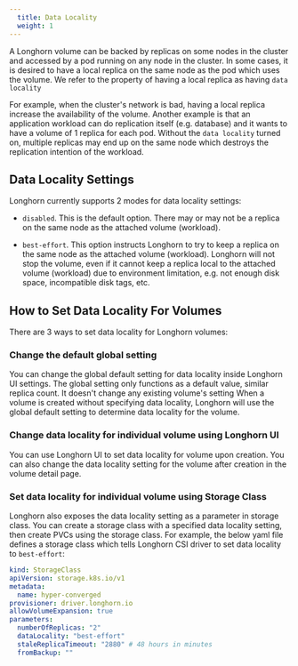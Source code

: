 ```yaml
---
  title: Data Locality
  weight: 1
---
```


A Longhorn volume can be backed by replicas on some nodes in the cluster and accessed by a pod running on any node in the cluster.
In some cases, it is desired to have a local replica on the same node as the pod which uses the volume.
We refer to the property of having a local replica as having `data locality`

For example, when the cluster's network is bad, having a local replica increase the availability of the volume.
Another example is that an application workload can do replication itself (e.g. database) and it wants to have a volume of 1 replica for each pod.
Without the `data locality` turned on, multiple replicas may end up on the same node which destroys the replication intention of the workload.


## Data Locality Settings

Longhorn currently supports 2 modes for data locality settings:
- `disabled`. This is the default option.
   There may or may not be a replica on the same node as the attached volume (workload).

- `best-effort`. This option instructs Longhorn to try to keep a replica on the same node as the attached volume (workload).
   Longhorn will not stop the volume, even if it cannot keep a replica local to the attached volume (workload) due to environment limitation, e.g. not enough disk space, incompatible disk tags, etc.


## How to Set Data Locality For Volumes

There are 3 ways to set data locality for Longhorn volumes:

### Change the default global setting

You can change the global default setting for data locality inside Longhorn UI settings.
The global setting only functions as a default value, similar replica count.
It doesn't change any existing volume's setting
When a volume is created without specifying data locality, Longhorn will use the global default setting to determine data locality for the volume.

### Change data locality for individual volume using Longhorn UI

You can use Longhorn UI to set data locality for volume upon creation.
You can also change the data locality setting for the volume after creation in the volume detail page.

### Set data locality for individual volume using Storage Class
Longhorn also exposes the data locality setting as a parameter in storage class.
You can create a storage class with a specified data locality setting, then create PVCs using the storage class.
For example, the below yaml file defines a storage class which tells Longhorn CSI driver to set data locality to `best-effort`:

```yaml
kind: StorageClass
apiVersion: storage.k8s.io/v1
metadata:
  name: hyper-converged
provisioner: driver.longhorn.io
allowVolumeExpansion: true
parameters:
  numberOfReplicas: "2"
  dataLocality: "best-effort"
  staleReplicaTimeout: "2880" # 48 hours in minutes
  fromBackup: ""
```

